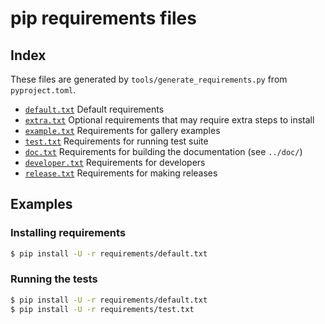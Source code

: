 # pip requirements files

## Index

These files are generated by `tools/generate_requirements.py` from `pyproject.toml`.

- [`default.txt`](default.txt)
  Default requirements
- [`extra.txt`](extra.txt)
  Optional requirements that may require extra steps to install
- [`example.txt`](example.txt)
  Requirements for gallery examples
- [`test.txt`](test.txt)
  Requirements for running test suite
- [`doc.txt`](doc.txt)
  Requirements for building the documentation (see `../doc/`)
- [`developer.txt`](developer.txt)
  Requirements for developers
- [`release.txt`](release.txt)
  Requirements for making releases

## Examples

### Installing requirements

```bash
$ pip install -U -r requirements/default.txt
```

### Running the tests

```bash
$ pip install -U -r requirements/default.txt
$ pip install -U -r requirements/test.txt
```
